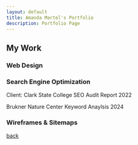 ```yaml
---
layout: default
title: Amanda Martel's Portfolio
description: Portfolio Page
---
```


## My Work

### Web Design

### Search Engine Optimization

Client: Clark State College 
SEO Audit Report 2022

Brukner Nature Center
Keyword Anaylsis 2024

### Wireframes & Sitemaps 

[back](./)
